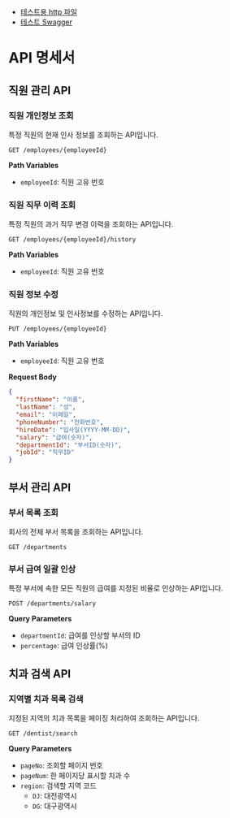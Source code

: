 
- [테스트용 http 파일](api.http)
- [테스트 Swagger](http://ec2-13-124-241-199.ap-northeast-2.compute.amazonaws.com:8080/swagger-ui/index.html)

# API 명세서

## 직원 관리 API

### 직원 개인정보 조회

특정 직원의 현재 인사 정보를 조회하는 API입니다.

`GET /employees/{employeeId}`

**Path Variables**

- `employeeId`: 직원 고유 번호

### 직원 직무 이력 조회

특정 직원의 과거 직무 변경 이력을 조회하는 API입니다.

`GET /employees/{employeeId}/history`

**Path Variables**
- `employeeId`: 직원 고유 번호

### 직원 정보 수정
직원의 개인정보 및 인사정보를 수정하는 API입니다.

`PUT /employees/{employeeId}`

**Path Variables**
- `employeeId`: 직원 고유 번호

**Request Body**
```json
{
  "firstName": "이름",
  "lastName": "성",
  "email": "이메일",
  "phoneNumber": "전화번호",
  "hireDate": "입사일(YYYY-MM-DD)",
  "salary": "급여(숫자)",
  "departmentId": "부서ID(숫자)",
  "jobId": "직무ID"
}
```

## 부서 관리 API

### 부서 목록 조회
회사의 전체 부서 목록을 조회하는 API입니다.

`GET /departments`

### 부서 급여 일괄 인상
특정 부서에 속한 모든 직원의 급여를 지정된 비율로 인상하는 API입니다.

`POST /departments/salary`

**Query Parameters**
- `departmentId`: 급여를 인상할 부서의 ID
- `percentage`: 급여 인상률(%)

## 치과 검색 API

### 지역별 치과 목록 검색
지정된 지역의 치과 목록을 페이징 처리하여 조회하는 API입니다.

`GET /dentist/search`

**Query Parameters**
- `pageNo`: 조회할 페이지 번호
- `pageNum`: 한 페이지당 표시할 치과 수
- `region`: 검색할 지역 코드
    - `DJ`: 대전광역시
    - `DG`: 대구광역시